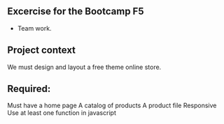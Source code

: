 ## Excercise for the Bootcamp F5

- Team work.

## Project context
We must design and layout a free theme online store.

## Required:

Must have a home page
A catalog of products
A product file
Responsive
Use at least one function in javascript

